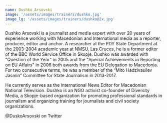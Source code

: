 ```yaml
---
name: Dushko Arsovski
image: '/assets/images/trainers/dushko.jpg'
image_lg: '/assets/images/trainers/dushko@2x.jpg'
---
```


Dushko Arsovski is a journalist and media expert with over 20 years of experience working with Macedonian and International media as a reporter, producer, editor and anchor.  A researcher at the PDY State Department at the 2003-2004 academic year at NMSU, Las Cruces, he is a former editor of the BBC World Service Office in Skopje.  Dushko was awarded with "Question of the Year" in 2005 and the "Special Achievements in Reporting on EU Affairs" in 2006 both awards from the EU Delegation to Macedonia.  For two consecutive terms, he was a member of the “Mito Hadzivasilev Jasmin” Committee for State Journalism in 2013-2017.

He currently serves as the International News Editor for Macedonian National Television.  Dushko is an NGO activist co-founder of Diversity Media, a Skopje-based organization for promoting professional standards in journalism and organizing training for journalists and civil society organizations.

@DuskoArsovski on Twitter
